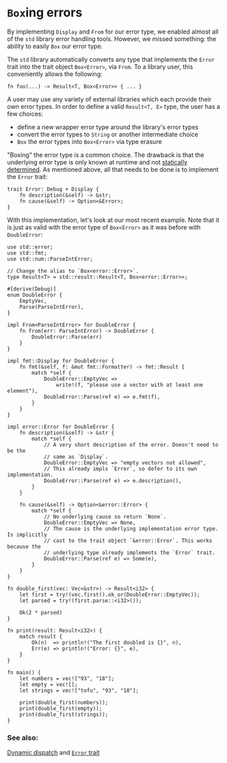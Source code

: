 # `Box`ing errors

By implementing `Display` and `From` for our error type, we enabled
almost all of the `std` library error handling tools. However, we missed 
something: the ability to easily `Box` our error type.

The `std` library automatically converts any type that implements the 
`Error` trait into the trait object `Box<Error>`, via `From`. To a 
library user, this conveniently allows the following:

```rust,ignore
fn foo(...) -> Result<T, Box<Error>> { ... }
```

A user may use any variety of external libraries which each provide their own error
types. In order to define a valid `Result<T, E>` type, the user has a few choices:

* define a new wrapper error type around the library's error types
* convert the error types to `String` or another intermediate choice
* `Box` the error types into `Box<Error>` via type erasure

"Boxing" the error type is a common choice. The drawback is that the 
underlying error type is only known at runtime and not 
[statically determined][dynamic_dispatch]. As mentioned above, all that 
needs to be done is to implement the `Error` trait:

```rust,ignore
trait Error: Debug + Display {
    fn description(&self) -> &str;
    fn cause(&self) -> Option<&Error>;
}
```

With this implementation, let's look at our most recent example. Note that 
it is just as valid with the error type of `Box<Error>` as it was before 
with `DoubleError`:

```rust,editable
use std::error;
use std::fmt;
use std::num::ParseIntError;

// Change the alias to `Box<error::Error>`.
type Result<T> = std::result::Result<T, Box<error::Error>>;

#[derive(Debug)]
enum DoubleError {
    EmptyVec,
    Parse(ParseIntError),
}

impl From<ParseIntError> for DoubleError {
    fn from(err: ParseIntError) -> DoubleError {
        DoubleError::Parse(err)
    }
}

impl fmt::Display for DoubleError {
    fn fmt(&self, f: &mut fmt::Formatter) -> fmt::Result {
        match *self {
            DoubleError::EmptyVec =>
                write!(f, "please use a vector with at least one element"),
            DoubleError::Parse(ref e) => e.fmt(f),
        }
    }
}

impl error::Error for DoubleError {
    fn description(&self) -> &str {
        match *self {
            // A very short description of the error. Doesn't need to be the
            // same as `Display`.
            DoubleError::EmptyVec => "empty vectors not allowed",
            // This already impls `Error`, so defer to its own implementation.
            DoubleError::Parse(ref e) => e.description(),
        }
    }

    fn cause(&self) -> Option<&error::Error> {
        match *self {
            // No underlying cause so return `None`.
            DoubleError::EmptyVec => None,
            // The cause is the underlying implementation error type. Is implicitly
            // cast to the trait object `&error::Error`. This works because the
            // underlying type already implements the `Error` trait.
            DoubleError::Parse(ref e) => Some(e),
        }
    }
}

fn double_first(vec: Vec<&str>) -> Result<i32> {
    let first = try!(vec.first().ok_or(DoubleError::EmptyVec));
    let parsed = try!(first.parse::<i32>());

    Ok(2 * parsed)
}

fn print(result: Result<i32>) {
    match result {
        Ok(n)  => println!("The first doubled is {}", n),
        Err(e) => println!("Error: {}", e),
    }
}

fn main() {
    let numbers = vec!["93", "18"];
    let empty = vec![];
    let strings = vec!["tofu", "93", "18"];

    print(double_first(numbers));
    print(double_first(empty));
    print(double_first(strings));
}
```

### See also:

[Dynamic dispatch][dynamic_dispatch] and [`Error` trait][error]

[dynamic_dispatch]: https://doc.rust-lang.org/book/trait-objects.html#dynamic-dispatch
[error]: https://doc.rust-lang.org/std/error/trait.Error.html
